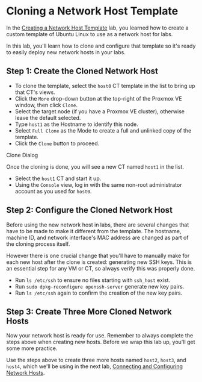 # Cloning a Network Host Template

In the [Creating a Network Host Template]() lab, you learned how to create a
custom template of Ubuntu Linux to use as a network host for labs.

In this lab, you'll learn how to clone and configure that template so it's ready
to easily deploy new network hosts in your labs.

## Step 1: Create the Cloned Network Host

* To clone the template, select the `host0` CT template in the list to bring up
that CT's views.
* Click the `More` drop-down button at the top-right of the Proxmox VE window, then
click `Clone`.
* Select the target node (if you have a Proxmox VE cluster), otherwise leave the
default selected.
* Type `host1` as the Hostname to identify this node.
* Select `Full Clone` as the Mode to create a full and unlinked copy of the template.
* Click the `Clone` button to proceed.

Clone Dialog

Once the cloning is done, you will see a new CT named `host1` in the list.

* Select the `host1` CT and start it up.
* Using the `Console` view, log in with the same non-root administrator account
as you used for `host0`.

## Step 2: Configure the Cloned Network Host

Before using the new network host in labs, there are several changes that have to
be made to make it different from the template. The hostname, machine ID, and
network interface's MAC address are changed as part of the cloning process itself.

However there is one crucial change that you'll have to manually make for each new
host after the clone is created: generating new SSH keys. This is an essential step
for any VM or CT, so always verify this was properly done.

* Run `ls /etc/ssh` to ensure no files starting with `ssh_host` exist.
* Run `sudo dpkg-reconfigure openssh-server` generate new key pairs.
* Run `ls /etc/ssh` again to confirm the creation of the new key pairs.

## Step 3: Create Three More Cloned Network Hosts

Now your network host is ready for use. Remember to always complete the steps above
when creating new hosts. Before we wrap this lab up, you'll get some more practice.

Use the steps above to create three more hosts named `host2`, `host3`, and `host4`,
which we'll be using in the next lab, [Connecting and Configuring Network Hosts]().
